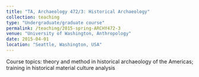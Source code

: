```yaml
---
title: "TA, Archaeology 472/3: Historical Archaeology"
collection: teaching
type: "Undergraduate/graduate course"
permalink: /teaching/2015-spring-ARCHY472-3
venue: "University of Washington, Anthropology"
date: 2015-04-01
location: "Seattle, Washington, USA"
---
```


Course topics: theory and method in historical archaeology of the Americas; training in historical material culture analysis